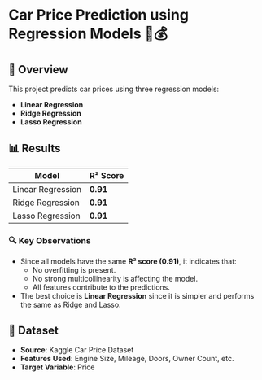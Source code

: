# Car Price Prediction using Regression Models 🚗💰

## 📌 Overview
This project predicts car prices using three regression models:
- **Linear Regression**
- **Ridge Regression**
- **Lasso Regression**

## 📊 Results
| Model  | R² Score |
|--------|---------|
| Linear Regression | **0.91** |
| Ridge Regression | **0.91** |
| Lasso Regression | **0.91** |

### **🔍 Key Observations**
- Since all models have the same **R² score (0.91)**, it indicates that:
  - No overfitting is present.
  - No strong multicollinearity is affecting the model.
  - All features contribute to the predictions.
- The best choice is **Linear Regression** since it is simpler and performs the same as Ridge and Lasso.

## 📂 Dataset
- **Source**: Kaggle Car Price Dataset
- **Features Used**: Engine Size, Mileage, Doors, Owner Count, etc.
- **Target Variable**: Price
